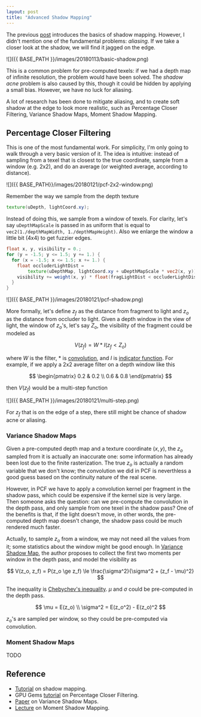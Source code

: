 ```yaml
---
layout: post
title: "Advanced Shadow Mapping"
---
```


The previous [post](https://misaka-10032.github.io/shadow-map/) introduces the basics of shadow mapping. However, I didn't mention one of the fundamental problems: _aliasing_. If we take a closer look at the shadow, we will find it jagged on the edge.

![]({{ BASE_PATH }}/images/20180113/basic-shadow.png)

This is a common problem for pre-computed texels: if we had a depth map of infinite resolution, the problem would have been solved. The _shadow acne_ problem is also caused by this, though it could be hidden by applying a small bias. However, we have no luck for aliasing.

A lot of research has been done to mitigate aliasing, and to create soft shadow at the edge to look more realistic, such as Percentage Closer Filtering, Variance Shadow Maps, Moment Shadow Mapping.

## Percentage Closer Filtering

This is one of the most fundamental work. For simplicity, I'm only going to walk through a very basic version of it. The idea is intuitive: instead of sampling from a texel that is closest to the true coordinate, sample from a window (e.g. 2x2), and do an average (or weighted average, according to distance).

![]({{ BASE_PATH}}/images/20180121/pcf-2x2-window.png)

Remember the way we sample from the depth texture

```glsl
texture(uDepth, lightCoord.xy);
```

Instead of doing this, we sample from a window of texels. For clarity, let's say `uDepthMapScale` is passed in as uniform that is equal to `vec2(1./depthMapWidth, 1./depthMapHeight)`. Also we enlarge the window a little bit (4x4) to get fuzzier edges.

```glsl
float x, y, visibility = 0.;
for (y = -1.5; y <= 1.5; y += 1.) {
  for (x = -1.5; x <= 1.5; x += 1.) {
    float occluderLightDist =
        texture(uDepthMap, lightCoord.xy + uDepthMapScale * vec2(x, y)).z;
    visibility += weight(x, y) * float(fragLightDist < occluderLightDist + kEps);
  }
}
```

![]({{ BASE_PATH }}/images/20180121/pcf-shadow.png)

More formally, let's define $z_f$ as the distance from fragment to light and $z_o$ as the distance from occluder to light. Given a depth window in the view of light, the window of $z_o$'s, let's say $Z_o$, the visibility of the fragment could be modeled as

$$
V(z_f) = W * I(z_f < Z_o)
$$

where $W$ is the filter, $*$ is [convolution](https://en.wikipedia.org/wiki/Convolution), and $I$ is [indicator function](https://en.wikipedia.org/wiki/Indicator_function). For example, if we apply a 2x2 average filter on a depth window like this

$$
\begin{pmatrix}
0.2 & 0.2 \\
0.6 & 0.8
\end{pmatrix}
$$

then $V(z_f)$ would be a multi-step function

![]({{ BASE_PATH }}/images/20180121/multi-step.png)

For $z_f$ that is on the edge of a step, there still might be chance of shadow acne or aliasing.

### Variance Shadow Maps

Given a pre-computed depth map and a texture coordinate $(x, y)$, the $z_o$ sampled from it is actually an inaccurate one: some information has already been lost due to the finite rasterization. The true $z_o$ is actually a random variable that we don't know; the convolution we did in PCF is neverthless a good guess based on the continuity nature of the real scene.

However, in PCF we have to apply a convolution kernel per fragment in the shadow pass, which could be expensive if the kernel size is very large. Then someone asks the question: can we pre-compute the convolution in the depth pass, and only sample from one texel in the shadow pass? One of the benefits is that, if the light doesn't move, in other words, the pre-computed depth map doesn't change, the shadow pass could be much rendered much faster.

Actually, to sample $z_o$ from a window, we may not need all the values from it; some statistics about the window might be good enough. In [Variance Shadow Map](http://www.punkuser.net/vsm/vsm_paper.pdf), the author proposes to collect the first two moments per window in the depth pass, and model the visibility as

$$
V(z_o, z_f) = P(z_o \ge z_f) \le \frac{\sigma^2}{\sigma^2 + (z_f - \mu)^2}
$$

The inequality is [Chebychev's inequality](https://en.wikipedia.org/wiki/Chebyshev%27s_inequality). $\mu$ and $\sigma$ could be pre-computed in the depth pass.

$$
\mu = E(z_o) \\
\sigma^2 = E(z_o^2) - E(z_o)^2
$$

$z_o$'s are sampled per window, so they could be pre-computed via convolution.

### Moment Shadow Maps

TODO

## Reference

* [Tutorial](http://www.opengl-tutorial.org/intermediate-tutorials/tutorial-16-shadow-mapping/) on shadow mapping.
* GPU Gems [tutorial](https://developer.nvidia.com/gpugems/GPUGems/gpugems_ch11.html) on Percentage Closer Filtering.
* [Paper](http://www.punkuser.net/vsm/vsm_paper.pdf) on Variance Shadow Maps.
* [Lecture](http://momentsingraphics.de/?page_id=51) on Moment Shadow Mapping.